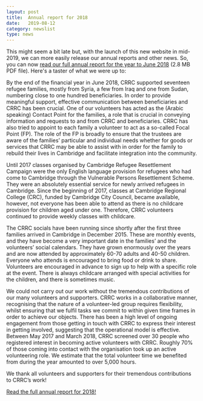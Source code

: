 ```yaml
---
layout: post
title:  Annual report for 2018
date:   2019-08-12
category: newslist
type: news
---
```


This might seem a bit late but, with the launch of this new website in mid-2019, we can more easily release our annual reports and other news. So, you can now [read our full annual report for the year to June 2018](/files/2018-06-30-crrc-annual-report.pdf) (2.8 MB PDF file). Here's a taster of what we were up to:

By the end of the financial year in June 2018, CRRC supported seventeen refugee families, mostly from Syria, a few from Iraq and one from Sudan, numbering close to one hundred beneficiaries. In order to provide meaningful support, effective communication between beneficiaries and CRRC has been crucial. One of our volunteers has acted as the (Arabic speaking) Contact Point for the families, a role that is crucial in conveying information and requests to and from CRRC and beneficiaries. CRRC has also tried to appoint to each family a volunteer to act as a so-called Focal Point (FP). The role of the FP is broadly to ensure that the trustees are aware of the families’ particular and individual needs whether for goods or services that CRRC may be able to assist with in order for the family to rebuild their lives in Cambridge and facilitate integration into the community.

Until 2017 classes organised by Cambridge Refugee Resettlement Campaign were the only English language provision for refugees who had come to Cambridge through the Vulnerable Persons Resettlement Scheme. They were an absolutely essential service for newly arrived refugees in Cambridge. Since the beginning of 2017, classes at Cambridge Regional College (CRC), funded by Cambridge City Council, became available, however, not everyone has been able to attend as there is no childcare provision for children aged under one. Therefore, CRRC volunteers continued to provide weekly classes with childcare.

The CRRC socials have been running since shortly after the first three families arrived in Cambridge in December 2015. These are monthly events, and they have become a very important date in the families’ and the volunteers’ social calendars. They have grown enormously over the years and are now attended by approximately 60-70 adults and 40-50 children. Everyone who attends is encouraged to bring food or drink to share. Volunteers are encouraged in advance to sign up to help with a specific role at the event. There is always childcare arranged with special activities for the children, and there is sometimes music.

We could not carry out our work without the tremendous contributions of our many volunteers and supporters. CRRC works in a collaborative manner, recognising that the nature of a volunteer-led group requires flexibility, whilst ensuring that we fulfil tasks we commit to within given time frames in order to achieve our objects. There has been a high level of ongoing engagement from those getting in touch with CRRC to express their interest in getting involved, suggesting that the operational model is effective. Between May 2017 and March 2018, CRRC screened over 30 people who registered interest in becoming active volunteers with CRRC. Roughly 70% of those coming into contact with the organisation took up an active volunteering role. We estimate that the total volunteer time we benefited from during the year amounted to over 5,000 hours.

We thank all volunteers and supporters for their tremendous contributions to CRRC’s work!

[Read the full annual report for 2018!](/files/2018-06-30-crrc-annual-report.pdf)
